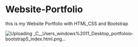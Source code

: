 # Website-Portfolio

this is my Website Portfolio with HTML,CSS and Bootstrap

![Uploading _C__Users_windows%2011_Desktop_portfoloio-bootstrap5_index.html.png…]()
